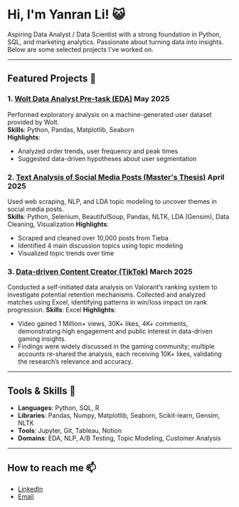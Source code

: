 # Hi, I'm Yanran Li! 😺

Aspiring Data Analyst / Data Scientist with a strong foundation in Python, SQL, and marketing analytics. Passionate about turning data into insights. Below are some selected projects I've worked on.

---

## Featured Projects 🌱

### 1. [Wolt Data Analyst Pre-task (EDA)](https://github.com/yourname/wolt-eda-task)  May 2025
Performed exploratory analysis on a machine-generated user dataset provided by Wolt.  
**Skills**: Python, Pandas, Matplotlib, Seaborn  
**Highlights**:
- Analyzed order trends, user frequency and peak times
- Suggested data-driven hypotheses about user segmentation


### 2. [Text Analysis of Social Media Posts (Master's Thesis)](https://github.com/yourname/thesis-appendix) April 2025
Used web scraping, NLP, and LDA topic modeling to uncover themes in social media posts.  
**Skills**: Python, Selenium, BeautifulSoup, Pandas, NLTK, LDA (Gensim), Data Cleaning, Visualization
**Highlights**:
- Scraped and cleaned over 10,000 posts from Tieba
- Identified 4 main discussion topics using topic modeling
- Visualized topic trends over time

### 3. [Data-driven Content Creator (TikTok)](https://www.douyin.com/?vid=7486470388474449209&recommend=1) March 2025
Conducted a self-initiated data analysis on Valorant’s ranking system to investigate potential retention mechanisms. Collected and analyzed matches using Excel, identifying patterns in win/loss impact on rank progression.
**Skills**: Excel
**Highlights**:
- Video gained 1 Million+ views, 30K+ likes, 4K+ comments, demonstrating high engagement and public interest in data-driven gaming insights.
- Findings were widely discussed in the gaming community; multiple accounts re-shared the analysis, each receiving
10K+ likes, validating the research’s relevance and accuracy.
---

## Tools & Skills 👀

- **Languages**: Python, SQL, R  
- **Libraries**: Pandas, Numpy, Matplotlib, Seaborn, Scikit-learn, Gensim, NLTK  
- **Tools**: Jupyter, Git, Tableau, Notion  
- **Domains**: EDA, NLP, A/B Testing, Topic Modeling, Customer Analysis

---

## How to reach me 📫

- [LinkedIn](https://linkedin.com/in/yanran-li-a74920324)  
- [Email](mailto:lyrglmlzx@126.com)
